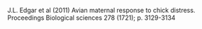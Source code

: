 J.L. Edgar et al (2011) Avian maternal response to chick distress. Proceedings Biological sciences 278 (1721); p. 3129-3134